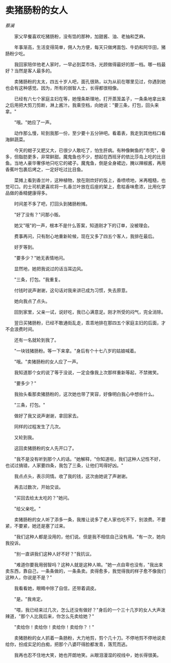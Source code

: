# 卖猪肠粉的女人

*蔡澜*

　　家父早餐喜欢吃猪肠粉，没有馅的那种，加甜酱、油、老抽和芝麻。

　　年事渐高，生活变得简单，佣人为方便，每天只做烤面包、牛奶和阿华田，猪肠粉少吃。

　　我回家陪伴他老人家时，一早必到菜市场，光顾做得最好的那一档。哪一档最好？当然是客人最多的。

　　卖猪肠粉的太太，四五十岁人吧，面孔很熟，以为从前在哪里见过，你遇到她也会有这种感觉。因为，所有的弱智人士，长得都很相像。

　　已经有六七个家庭主妇在等，她慢条斯理地，打开蒸笼盖子，一条条地拿出来之后用把大剪刀剪断，淋上酱汁。我乘空档，向她说："要三条，打包，回头来拿。"

　　"哦。"她应了一声。

　　动作那么慢，轮到我那一份，至少要十五分钟吧。看着表，我走到其他档口看海鲜蔬菜。

　　今天的蚶子又肥又大，已很少人敢吃了，怕生肝病。有种像鲥鱼的"市壳"，骨多，但脂肪更多，非常鲜甜。魔鬼鱼也不少，想起在西班牙的依比莎岛上吃的比目鱼。当地人豪华奢侈地只吃它的裙子。魔鬼鱼，倒是全身裙边，腌以辣椒酱，再用香蕉叶包裹后烤之，一定好吃过比目鱼。

　　菜摊上看到香兰叶，这种植物，放在刚炊好的饭上，香喷喷地，米再粗糙，也觉可口。的士司机更喜欢将一扎香兰叶放在后座的架上，愈枯香味愈浓，比用化学品做的香精健康得多。

　　时间差不多了吧，打回头到猪肠粉摊。

　　"好了没有？"问那小贩。

　　她又"哦"的一声，根本不是什么答案，知道刚才下的订单，没被理会。

　　费事再问，只有耐心地重新轮候，现在又多了四五个客人，我排在最后。

　　好歹等到。

　　"要多少？"她无表情地问。

　　显然地，她把我说过的话当耳边风。

　　"三条，打包。"我重复。

　　付钱时说声谢谢，这句话对我来讲已成为习惯，失去原意。

　　她向我点了点头。

　　回到家里，父亲一试，说好吃，我已心满意足。刚才所受的闷气，完全消除。

　　翌日买猪肠粉，已经不敢通街乱走，乖乖地排在那四五个家庭主妇的后面，才不会浪费时间。

　　还有一名就轮到我了。

　　"一块钱猪肠粉。等一下来拿。"身后有个十七八岁的姑娘喊着。

　　"哦。"卖猪肠粉的女人应了一声。

　　我知道那个女的说了等于没说，一定会像我上次那样重新等起，不禁微笑。

　　"要多少？"

　　我抬头看那卖猪肠粉的，这次她也带了笑容，好像明白我心中想些什么。

　　"三条，打包。"

　　做好了我又说声谢谢，拿回家去。

　　同样的过程发生了几次。

　　又轮到我。

　　这回卖猪肠粉的女人先开口了。

　　"我不是没有听到那个人的话。"她解释，"你知道啦，我们这种人记性不好，也试过搞错，人家要四条，我包了三条，让他们骂得好凶。"

　　我点点头，表示同情。收了我的钱，这次由她说了声谢谢。

　　再去过数次，开始交谈。

　　"买回去给太太吃的？"她问。

　　"给父亲吃。"

　　卖猪肠粉的女人听了添多一条，我推让说多了老人家也吃不下，别浪费。不要紧，不要紧，她还是塞了过来。

　　"我们这种人都是没用的，他们说。但是我不相信自己没有用。"有一次，她向我投诉。

　　"别一直讲我们这种人好不好？"我抗议。

　　"难道你要我用弱智吗？这种人就是这种人嘛。"她一点自卑也没有，"我出来卖东西，靠自己，一条条做的，一条条卖。卖得愈多，我觉得我的样子愈不像我们这种人，你说是不是？"

　　我看看她，眼睛中除了自信，还带着调皮。

　　"是。"我肯定。

　　"喂，我已经来过几次，怎么还没有做好？"身后的一个三十几岁的女人大声泼辣道，"那个人比我后来，你怎么先卖给她？"

　　"卖给你！卖给你！卖给你！卖给你？！"

　　卖猪肠粉的女人抓着一条肠粉，大力地剪，剪个几十刀。不停地剪不停地说卖给你，扮成实足的白痴，把那个八婆吓得脸都发青，落荒而逃。

　　我再也忍不住地大笑，她也开朗地笑。从眼泪漫湿的视线中，她长得很美。